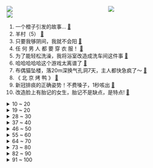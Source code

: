 <div >
	<a style="float:left;width:55%;" href = "https://github.com/anuraghazra/github-readme-stats">
	 <img src = "https://github-readme-stats.vercel.app/api?username=iuuuuuaena&theme=buefy&show_icons=true"/>
	</a>
	<a  style="float:right;width:45%" href = "https://github.com/anuraghazra/github-readme-stats">
	 <img  src="https://github-readme-stats.vercel.app/api/top-langs/?username=anuraghazra&layout=compact"/>
	</a>
	</div>

[![](https://img.shields.io/badge/jxd-@jxdgogogo.xyz-yellowgreen.svg)](https://www.jxdgogogo.xyz)<br>
1. 一个橙子引发的故事… [:link:](//www.bilibili.com/video/BV1F44y1o7ee) <br>
2. 羊村（5） [:link:](//www.bilibili.com/video/BV11P4y1i7KU) <br>
3. 只要我够阴间，我就不会阳 [:link:](//www.bilibili.com/video/BV1de411c7CW) <br>
4. 任 何 男 人 都 要 穿 衣 服！ [:link:](//www.bilibili.com/video/BV19G4y1f79p) <br>
5. 为了能轻松洗澡，我将浴室改造成洗车间这件事 [:link:](//www.bilibili.com/video/BV1YG4y177Mq) <br>
6. 哈哈哈哈哈这个游戏太离谱了 [:link:](//www.bilibili.com/video/BV1bv4y1z7mg) <br>
7. 布偶猫坠楼，落20m深换气孔洞7天，主人都快急疯了～ [:link:](//www.bilibili.com/video/BV1m84y1s744) <br>
8. 《 北 京 烤 鸭 》 [:link:](//www.bilibili.com/video/BV1Ad4y1e7va) <br>
9. 新冠排痰的正确姿势！不费嗓子，1秒咳出 [:link:](//www.bilibili.com/video/BV1UW4y1T7gZ) <br>
10. 改造脸上有胎记的女生，胎记不是缺点，是特点! [:link:](//www.bilibili.com/video/BV1H24y1S7jH) <br>
<details>
<summary>10 ~ 20</summary>

11. 土豆这样做，我能吃一吨！ [:link:](//www.bilibili.com/video/BV1GW4y1M7FZ) <br>
12. 【冬泳怪鸽】最穷的网红，家徒四壁的600万粉丝主播？ [:link:](//www.bilibili.com/video/BV1x8411H7DP) <br>
13. 观众朋友们，我想死你们了 [:link:](//www.bilibili.com/video/BV1B8411H75d) <br>
14. 时隔三年 终于回国了 [:link:](//www.bilibili.com/video/BV1c14y1P7AP) <br>
15. 脸都气歪了！这就是把负反馈做到极致的跑酷游戏 [:link:](//www.bilibili.com/video/BV1Ge4y1j7Lk) <br>
16. 我变成鸭子了….. [:link:](//www.bilibili.com/video/BV183411Q7Uy) <br>
17. 我终于会做绵羊辣椒酱啦 !!!!! [:link:](//www.bilibili.com/video/BV1fe4y1K7ip) <br>
18. 我送员工的圣诞礼物竟然还能收回来？ [:link:](//www.bilibili.com/video/BV19G4y1J7se) <br>
19. 假STEAM把我们和B站告上法庭，索赔100万！？结果居然…… [:link:](//www.bilibili.com/video/BV1c24y1S7Rx) <br>
</details>
<details>
<summary>19 ~ 20</summary>

20. 为了选队友，他们居然做出这样的事！！！ [:link:](//www.bilibili.com/video/BV1wW4y1K7qv) <br>
21. 聊聊我的火影入坑史，以及如何砸了500多万人民币的【全服战力第一的回忆录】 [:link:](//www.bilibili.com/video/BV1E44y1o7rf) <br>
22. 即使自己身处黑暗，也要发出万丈光芒！ [:link:](//www.bilibili.com/video/BV1kP4y1i7RB) <br>
23. 全网首测！轰炸机坐起来是什么体验！？ [:link:](//www.bilibili.com/video/BV1E14y1P7aY) <br>
24. 40度高骚+咳血，把人烧智障了 [:link:](//www.bilibili.com/video/BV1SM411m7f2) <br>
25. 黑金，我来看你了 [:link:](//www.bilibili.com/video/BV1U3411Q7de) <br>
26. 这真的是拿来吃的吗！？？？？ [:link:](//www.bilibili.com/video/BV1EK411B78P) <br>
27. 求问这个人会飞是真的吗？这个台词出自哪部动画？ [:link:](//www.bilibili.com/video/BV1Y44y1U7yW) <br>
28. 《 阳 了..我 看 见 我 太 奶 了... 》 [:link:](//www.bilibili.com/video/BV1iP4y1B7wM) <br>
</details>
<details>
<summary>28 ~ 30</summary>

29. 人均七百块的全熟牛排，胖老头直呼入口即化【凭啥这么贵49-王品】 [:link:](//www.bilibili.com/video/BV1Ke411w71F) <br>
30. 电车难题解决方案分析 [:link:](//www.bilibili.com/video/BV1NG4y1n7GW) <br>
31. 原神躲闪摇玩具来了！又欠揍又可爱！ [:link:](//www.bilibili.com/video/BV1K8411H7cp) <br>
32. 感人短片：父亲 [:link:](//www.bilibili.com/video/BV1bA411D7YJ) <br>
33. 没人能阻止我结婚！奥密克戎：我可以 [:link:](//www.bilibili.com/video/BV1L14y1w7YH) <br>
34. 新冠转阴后千万不要放松警惕！ [:link:](//www.bilibili.com/video/BV1p24y1S7t2) <br>
35. 如何用火柴开锁 [:link:](//www.bilibili.com/video/BV1kg411t7tB) <br>
36. 被这《四大名著合订本》笑死 [:link:](//www.bilibili.com/video/BV1MK41167ev) <br>
37. 随舞～ [:link:](//www.bilibili.com/video/BV1RP4y1B7F4) <br>
</details>
<details>
<summary>37 ~ 40</summary>

38. 【诺子】盲人Vup的第一视角出行 我的世界是什么样的？ [:link:](//www.bilibili.com/video/BV1bK411B7kg) <br>
39. 一咬就爆汁的炸鸡排 [:link:](//www.bilibili.com/video/BV1Fv4y1z7sG) <br>
40. 🤜 两 面 夹 击 🤛 [:link:](//www.bilibili.com/video/BV1mW4y1T7Gd) <br>
41. VERNON 'Black Eye' Official MV [:link:](//www.bilibili.com/video/BV16g411t7fc) <br>
42. 自费24万，只为搞一个纯粹的音乐比赛？ [:link:](//www.bilibili.com/video/BV1ng411b7mM) <br>
43. 评分4.7！又典又烂又逆天！吐槽2015四大名著力作《圣剑使的禁咒咏唱》 [:link:](//www.bilibili.com/video/BV1F24y1S7NL) <br>
44. 「Muse Dash」×「明日方舟」联动决定！ [:link:](//www.bilibili.com/video/BV12G4y1J76V) <br>
45. 齁 甜 紫 薯 奶 冻 [:link:](//www.bilibili.com/video/BV1Ye4y1L75S) <br>
46. “朋友们新年的钟声马上就要敲响” [:link:](//www.bilibili.com/video/BV1Wd4y1e7CR) <br>
</details>
<details>
<summary>46 ~ 50</summary>

47. 【万字解说】全球70亿人同时昏迷137秒，是一种什么体验？一口气看完经典烧脑悬疑美剧《未来闪影》 [:link:](//www.bilibili.com/video/BV1824y1S79f) <br>
48. 三路嫖客各显神通？直接逃跑型？事后掌掴型？不穿裤子型？阿特觉得刑！ [:link:](//www.bilibili.com/video/BV1fD4y177i7) <br>
49. 嘿呀！老爹买不到抗原啦！没阳的最好别嘴硬啦！ [:link:](//www.bilibili.com/video/BV1324y1Q7U6) <br>
50. 【战双帕弥什】命束止境 | 露西亚·深红囚影角色动画短片 [:link:](//www.bilibili.com/video/BV1be4y1K7X9) <br>
51. 可能是全球第一的自助餐？龙虾鹅肝鱼子酱无限上！ 能吃回本吗？ [:link:](//www.bilibili.com/video/BV1Mv4y1X78Q) <br>
52. 躺着，但是把舞蹈跳了… [:link:](//www.bilibili.com/video/BV1cd4y1a7aW) <br>
53. 圣诞有数学相伴 —— Robin Gan [:link:](//www.bilibili.com/video/BV1xV4y1w7Kq) <br>
54. 当我意外入坑了从腾讯官网下载的原神... [:link:](//www.bilibili.com/video/BV1C8411H7NC) <br>
55. 你好啊 23级准研究生 [:link:](//www.bilibili.com/video/BV1xV4y1w7Do) <br>
</details>
<details>
<summary>55 ~ 60</summary>

56. PDD最便宜相机开箱！傻眼了，相机还能这样？ [:link:](//www.bilibili.com/video/BV1qe411c7uS) <br>
57. 『4K60p·Hi-Res』坂本龍一《圣诞快乐劳伦斯先生/Merry Christmas Mr.Lawrence》祝大家圣诞快乐! [:link:](//www.bilibili.com/video/BV1oK411q7mp) <br>
58. 《明日方舟》EP - Snowy Night [:link:](//www.bilibili.com/video/BV1oW4y1N72d) <br>
59. 全程高能 || 失街亭，一步不能走错的弱者悲哀 [:link:](//www.bilibili.com/video/BV1C24y1U75H) <br>
60. 【剑魔】新冠早期症状——嘴硬 (请佩戴口罩观看) [:link:](//www.bilibili.com/video/BV1cP4y1q7xR) <br>
61. “赐我一场名为东百的梦” [:link:](//www.bilibili.com/video/BV1GG4y1J7Bj) <br>
62. 免疫系统:这把高端局 [:link:](//www.bilibili.com/video/BV1SA411X7Nm) <br>
63. 都是凡人之躯，辛苦了… [:link:](//www.bilibili.com/video/BV1Ve4y1T7Un) <br>
64. 我算出了汤姆的毛有多少根？b站第一人 [:link:](//www.bilibili.com/video/BV168411n7fy) <br>
</details>
<details>
<summary>64 ~ 70</summary>

65. 全世界最贵的海鲜！100克要1000元！价格堪比黄金！到底有多好吃？ [:link:](//www.bilibili.com/video/BV1sg411J7vM) <br>
66. 爱言叶Ⅳ(鹿乃xLONxHanser) [:link:](//www.bilibili.com/video/BV1Hg411J79a) <br>
67. 恭喜你刷到转阴小猫 [:link:](//www.bilibili.com/video/BV1re4y1L7b2) <br>
68. 我给国家农业部写了封信 [:link:](//www.bilibili.com/video/BV1g24y1Q72H) <br>
69. 用英伦史诗的方式记录回村第一天 [:link:](//www.bilibili.com/video/BV1v44y1d7RC) <br>
70. 不会变身，还上什么网课！ [:link:](//www.bilibili.com/video/BV18V4y1c7Hk) <br>
71. 【SNOW MIKU 2023】SnowMix♪ / まらしぃ feat. 初音未来 [:link:](//www.bilibili.com/video/BV15d4y1e78c) <br>
72. 九道十五分钟极速糊弄料理，梦想是不洗不切一锅到底 [:link:](//www.bilibili.com/video/BV1GR4y1r7vj) <br>
73. 脑袋好痒，好像要长脑子了！ [:link:](//www.bilibili.com/video/BV1QP4y1i7B6) <br>
</details>
<details>
<summary>73 ~ 80</summary>

74. 剃羊毛真的有这么丝滑吗？ [:link:](//www.bilibili.com/video/BV1SV4y1c7CG) <br>
75. 验证过，这个方法，吊打学神。 [:link:](//www.bilibili.com/video/BV1W44y1o7Cu) <br>
76. 当你写了个BUG还能运行，它就成了一个3A大作！ [:link:](//www.bilibili.com/video/BV1T24y1S7EJ) <br>
77. 198直接给粉丝包到满命！给主播直接亏麻了 [:link:](//www.bilibili.com/video/BV1cK411B7Rw) <br>
78. 漠叔作客广西北海，连狗都请客吃饭，村民列队欢迎 [:link:](//www.bilibili.com/video/BV1gK411B7oB) <br>
79. 外卖超时了，顾客不要了… [:link:](//www.bilibili.com/video/BV1rP411K7BE) <br>
80. 谁能拒绝这样一只小猫咪！ [:link:](//www.bilibili.com/video/BV1eG4y1J7a9) <br>
81. 【特效向】胜利男神：终姬 [:link:](//www.bilibili.com/video/BV1GV4y1F7eC) <br>
82. 把人类变成吃人怪物？这游戏的剧情完全意想不到！ [:link:](//www.bilibili.com/video/BV1ye411c78i) <br>
</details>
<details>
<summary>82 ~ 90</summary>

83. 芬兰一家人体验煎饼果子出摊儿笑不活了！爆汁葱油鸡被干饭人啃得精光！东北老式麻辣烫绝了！好吃到想自己摆摊卖！ [:link:](//www.bilibili.com/video/BV1HA411D7wa) <br>
84. “让 你 二 创，不 是 让 你 创 死 观 众 呀 喂！” [:link:](//www.bilibili.com/video/BV1UK411z7jo) <br>
85. 来自广西粉丝的行为，扣分！！！ [:link:](//www.bilibili.com/video/BV1d44y1d71c) <br>
86. 出现这些情况，请及时就医，病毒可能已经侵犯你的双肺 [:link:](//www.bilibili.com/video/BV1Q8411H7hY) <br>
87. 这便衣...好像真的会烤鱿鱼！ [:link:](//www.bilibili.com/video/BV1Fe4y1j7Tu) <br>
88. 缺德素材 [:link:](//www.bilibili.com/video/BV1nA411D7Nt) <br>
89. 都什么年代，谁还当传统河神？！！ [:link:](//www.bilibili.com/video/BV1j44y1o7f8) <br>
90. 深圳.华强隆江猪脚饭  厨子探店¥100 [:link:](//www.bilibili.com/video/BV1qD4y177eS) <br>
91. 小爱同学你还好吗 [:link:](//www.bilibili.com/video/BV1LG4y1R7sC) <br>
</details>
<details>
<summary>91 ~ 100</summary>

92. 最便宜日式炸鸡无限畅吃？男子前往试吃，结果.... [:link:](//www.bilibili.com/video/BV15d4y1a7BP) <br>
93. 小猫不会阳，请放心和小猫贴贴 [:link:](//www.bilibili.com/video/BV1M44y1f7dH) <br>
94. 南方人流浪东北，身体终于好了，雪地里找了个庇护所准备休息几天 [:link:](//www.bilibili.com/video/BV14D4y1E75Y) <br>
95. 「英雄梦想」Argentina - 2022 [:link:](//www.bilibili.com/video/BV1te4y1L7uf) <br>
96. 我妈扔了我的一个1500的相机镜头（尼康z40） [:link:](//www.bilibili.com/video/BV1Vv4y1z7iF) <br>
97. 每天一遍，恋爱脑再见 [:link:](//www.bilibili.com/video/BV1MD4y1E7xV) <br>
98. 在躲猫猫里跑路有多爽？ [:link:](//www.bilibili.com/video/BV1y3411Q7wD) <br>
99. 刘亦菲创维演绎东方美学 [:link:](//www.bilibili.com/video/BV1cK41167S6) <br>
100. 因为热爱 所以坚持.因为坚持 所以有幸被看见 [:link:](//www.bilibili.com/video/BV1Q14y1A7wn) <br>
</details>

